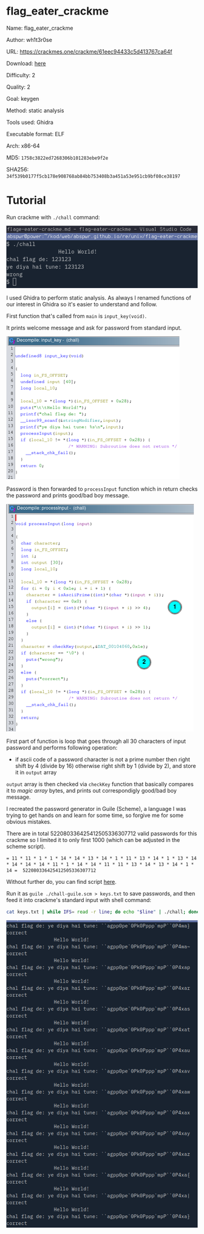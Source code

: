 # flag_eater_crackme

Name: flag_eater_crackme 

Author: wh1t3r0se

URL: https://crackmes.one/crackme/61eec94433c5d413767ca64f

Download: [here](./chall)

Difficulty: 2

Quality: 2

Goal: keygen

Method: static analysis

Tools used: Ghidra

Executable format: ELF

Arch: x86-64

MD5: `1758c3822ed7268306b101283ebe9f2e`

SHA256: `34f539b0177f5cb178e908768ab84bb753408b3a451a53e951cb9bf08ce38197`

# Tutorial

Run crackme with `./chall` command:

![run crackme](./00-run-crackme.png)

I used Ghidra to perform static analysis. As always I renamed functions of our interest in Ghidra so it's easier to understand and follow.

First function that's called from `main` is `input_key(void)`.

It prints welcome message and ask for password from standard input.

![input_key](./01-input-key.png)

Password is then forwarded to `processInput` function which in return checks the password and prints good/bad boy message.


![process key](./02-process-input.png)

First part of function is loop that goes through all 30 characters of input password and performs following operation:

- if ascii code of a password character is not a prime number then right shift by 4 (divide by 16) otherwise right shift by 1 (divide by 2), and store it in `output` array

`output` array is then checked via `checkKey` function that basically compares it to *magic array* bytes, and prints out correspondigly good/bad boy message.

I recreated the password generator in Guile (Scheme), a language I was trying to get hands on and learn for some time, so forgive me for some obvious mistakes.

There are in total 522080336425412505336307712 valid passwords for this crackme so I limited it to only first 1000 (which can be adjusted in the scheme script).

```
= 11 * 11 * 1 * 1 * 14 * 14 * 13 * 14 * 1 * 11 * 13 * 14 * 1 * 13 * 14 * 14 * 14 * 14 * 11 * 1 * 14 * 14 * 11 * 11 * 13 * 14 * 13 * 14 * 1 * 14 =  522080336425412505336307712
```

Without further do, you can find script [here](./chall-guile.scm).

Run it as `guile ./chall-guile.scm > keys.txt` to save passwords, and then feed it into crackme's standard input with shell command:

```sh
cat keys.txt | while IFS= read -r line; do echo "$line" | ./chall; done
```

![feed cookies](./03-feed-cookies.png)
